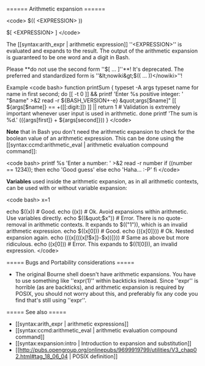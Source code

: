 ====== Arithmetic expansion ======

&lt;code&gt;
$(( &lt;EXPRESSION&gt; ))

$[ &lt;EXPRESSION&gt; ]
&lt;/code&gt;

The [[syntax:arith_expr | arithmetic expression]] ''&lt;EXPRESSION&gt;'' is evaluated and expands to the result. The output of the arithmetic expansion is guaranteed to be one word and a digit in Bash.

Please **do not use the second form ''$[ ... ]''**! It's deprecated. The preferred and standardized form is ''&lt;nowiki&gt;$(( ... ))&lt;/nowiki&gt;''!

Example
&lt;code bash&gt;
function printSum {
    typeset -A args
    typeset name
    for name in first second; do
        [[ -t 0 ]] &amp;&amp; printf 'Enter %s positive integer: ' &quot;$name&quot; &gt;&amp;2
        read -r ${BASH_VERSION+-e} &quot;args[$name]&quot;
        [[ ${args[$name]} == +([[:digit:]]) ]] || return 1 # Validation is extremely important whenever user input is used in arithmetic.
    done
    printf 'The sum is %d.' $((${args[first]} + ${args[second]}))
}
&lt;/code&gt;

**Note** that in Bash you don't need the arithmetic expansion to check for the boolean value of an arithmetic expression. This can be done using the [[syntax:ccmd:arithmetic_eval | arithmetic evaluation compound command]]:

&lt;code bash&gt;
printf %s 'Enter a number: ' &gt;&amp;2
read -r number
if ((number == 1234)); then
    echo 'Good guess'
else
    echo 'Haha... :-P'
fi
&lt;/code&gt;

**Variables** used inside the arithmetic expansion, as in all arithmetic contexts, can be used with or without variable expansion:

&lt;code bash&gt;
x=1

echo $((x))       # Good.
echo $(($x))      # Ok. Avoid expansions within arithmetic. Use variables directly.
echo $((&quot;$x&quot;))    # Error. There is no quote-removal in arithmetic contexts. It expands to $((&quot;1&quot;)), which is an invalid arithmetic expression.
echo $((x[0]))    # Good.
echo $((${x[0]})) # Ok. Nested expansion again.
echo $((${x[$((${x[!$x]}-$x))]})) # Same as above but more ridiculous.
echo $(($x[0]))   # Error. This expands to $((1[0])), an invalid expression.
&lt;/code&gt;

===== Bugs and Portability considerations =====
  * The original Bourne shell doesn't have arithmetic expansions. You have to use something like ''expr(1)'' within backticks instead. Since ''expr'' is horrible (as are backticks), and arithmetic expansion is required by POSIX, you should not worry about this, and preferably fix any code you find that's still using ''expr''.

===== See also =====
  * [[syntax:arith_expr | arithmetic expressions]]
  * [[syntax:ccmd:arithmetic_eval | arithmetic evaluation compound command]]
  * [[syntax:expansion:intro | Introduction to expansion and substitution]]
  * [[http://pubs.opengroup.org/onlinepubs/9699919799/utilities/V3_chap02.html#tag_18_06_04 | POSIX definition]]
